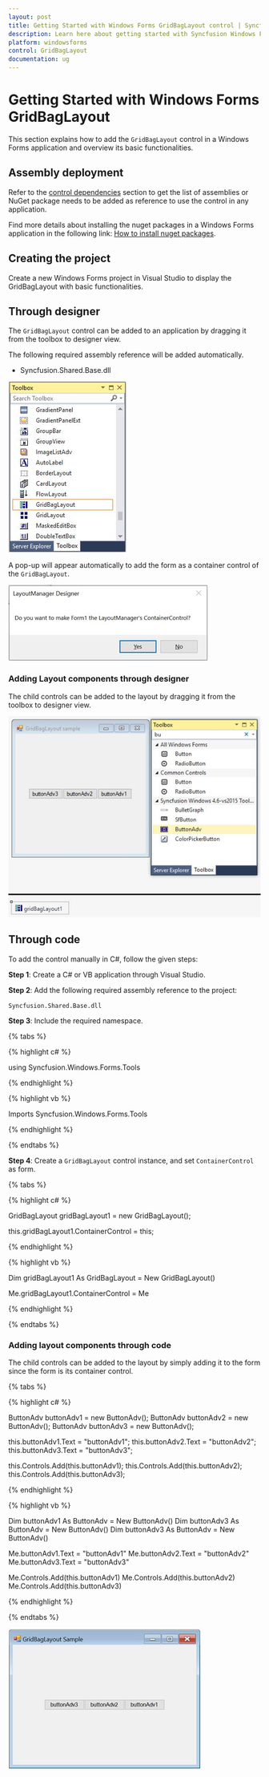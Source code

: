 ```yaml
---
layout: post
title: Getting Started with Windows Forms GridBagLayout control | Syncfusion
description: Learn here about getting started with Syncfusion Windows Forms GridBagLayout control and more details.
platform: windowsforms
control: GridBagLayout
documentation: ug
---
```


# Getting Started with Windows Forms GridBagLayout

This section explains how to add the `GridBagLayout` control in a Windows Forms application and overview its basic functionalities.

## Assembly deployment

Refer to the [control dependencies](https://help.syncfusion.com/windowsforms/control-dependencies#gridbaglayout) section to get the list of assemblies or NuGet package needs to be added as reference to use the control in any application.

Find more details about installing the nuget packages in a Windows Forms application in the following link: [How to install nuget packages](https://help.syncfusion.com/windowsforms/visual-studio-integration/nuget-packages).

## Creating the project

Create a new Windows Forms project in Visual Studio to display the GridBagLayout with basic functionalities.

## Through designer

The `GridBagLayout` control can be added to an application by dragging it from the toolbox to designer view.

The following required assembly reference will be added automatically.

* Syncfusion.Shared.Base.dll

![Drag and drop GridBagLayout from toolbox](GettingStarted_images/GettingStarted_img1.jpeg)

A pop-up will appear automatically to add the form as a container control of the `GridBagLayout`.

![Alert to add GridBagLayout as container control to form](GettingStarted_images/GettingStarted_img4.jpeg)

### Adding Layout components through designer

The child controls can be added to the layout by dragging it from the toolbox to designer view.

![Adding child controls to GridBagLayout](GettingStarted_images/GettingStarted_img2.jpeg)

## Through code

To add the control manually in C#, follow the given steps:

**Step 1**: Create a C# or VB application through Visual Studio.

**Step 2**: Add the following required assembly reference to the project: 

	Syncfusion.Shared.Base.dll

**Step 3**: Include the required namespace.

{% tabs %}

{% highlight c# %}

using Syncfusion.Windows.Forms.Tools

{% endhighlight %}

{% highlight vb %}

Imports Syncfusion.Windows.Forms.Tools

{% endhighlight %}

{% endtabs %}

**Step 4**: Create a `GridBagLayout` control instance, and set `ContainerControl` as form.

{% tabs %}

{% highlight c# %}

GridBagLayout gridBagLayout1 = new GridBagLayout();

this.gridBagLayout1.ContainerControl = this;

{% endhighlight %}

{% highlight vb %}

Dim gridBagLayout1 As GridBagLayout = New GridBagLayout()

Me.gridBagLayout1.ContainerControl = Me

{% endhighlight %}

{% endtabs %}

### Adding layout components through code

The child controls can be added to the layout by simply adding it to the form since the form is its container control.

{% tabs %}

{% highlight c# %}

ButtonAdv buttonAdv1 = new ButtonAdv();
ButtonAdv buttonAdv2 = new ButtonAdv();
ButtonAdv buttonAdv3 = new ButtonAdv();

this.buttonAdv1.Text = "buttonAdv1";
this.buttonAdv2.Text = "buttonAdv2";
this.buttonAdv3.Text = "buttonAdv3";

this.Controls.Add(this.buttonAdv1);
this.Controls.Add(this.buttonAdv2);
this.Controls.Add(this.buttonAdv3);

{% endhighlight %}

{% highlight vb %}

Dim buttonAdv1 As ButtonAdv = New ButtonAdv()
Dim buttonAdv3 As ButtonAdv = New ButtonAdv()
Dim buttonAdv3 As ButtonAdv = New ButtonAdv()

Me.buttonAdv1.Text = "buttonAdv1"
Me.buttonAdv2.Text = "buttonAdv2"
Me.buttonAdv3.Text = "buttonAdv3"

Me.Controls.Add(this.buttonAdv1)
Me.Controls.Add(this.buttonAdv2)
Me.Controls.Add(this.buttonAdv3)

{% endhighlight %}

{% endtabs %}

![Adding child controls to GridBagLayout](GettingStarted_images/GettingStarted_img3.jpeg)

